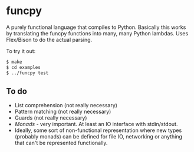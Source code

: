 # funcpy
A purely functional language that compiles to Python. Basically this works by translating the funcpy functions into many, many Python lambdas. Uses Flex/Bison to do the actual parsing.

To try it out:
```bash
$ make
$ cd examples
$ ../funcpy test
```

## To do
* List comprehension (not really necessary)
* Pattern matching (not really necessary)
* Guards (not really necessary)
* *Monads* - very important. At least an IO interface with stdin/stdout.
* Ideally, some sort of non-functional representation where new types (probably monads) can be defined for file IO, networking or anything that can't be represented functionally.
